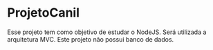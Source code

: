 # ProjetoCanil

Esse projeto tem como objetivo de estudar o NodeJS.
Será utilizada a arquitetura MVC.
Este projeto não possui banco de dados.



